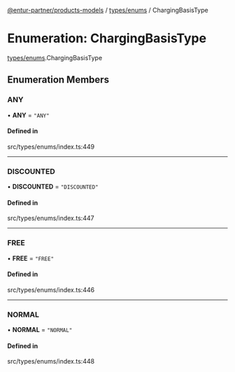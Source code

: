 [@entur-partner/products-models](../README.md) / [types/enums](../modules/types_enums.md) / ChargingBasisType

# Enumeration: ChargingBasisType

[types/enums](../modules/types_enums.md).ChargingBasisType

## Enumeration Members

### ANY

• **ANY** = ``"ANY"``

#### Defined in

src/types/enums/index.ts:449

___

### DISCOUNTED

• **DISCOUNTED** = ``"DISCOUNTED"``

#### Defined in

src/types/enums/index.ts:447

___

### FREE

• **FREE** = ``"FREE"``

#### Defined in

src/types/enums/index.ts:446

___

### NORMAL

• **NORMAL** = ``"NORMAL"``

#### Defined in

src/types/enums/index.ts:448
